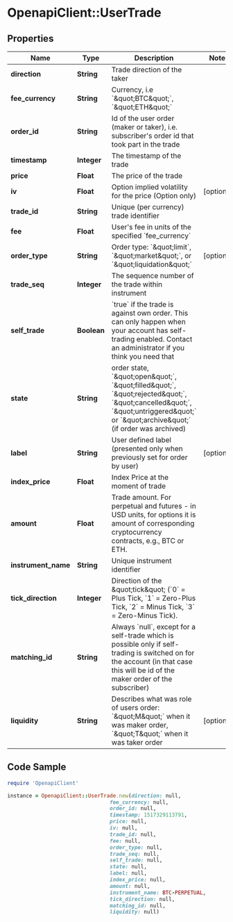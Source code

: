 # OpenapiClient::UserTrade

## Properties

Name | Type | Description | Notes
------------ | ------------- | ------------- | -------------
**direction** | **String** | Trade direction of the taker | 
**fee_currency** | **String** | Currency, i.e &#x60;\&quot;BTC\&quot;&#x60;, &#x60;\&quot;ETH\&quot;&#x60; | 
**order_id** | **String** | Id of the user order (maker or taker), i.e. subscriber&#39;s order id that took part in the trade | 
**timestamp** | **Integer** | The timestamp of the trade | 
**price** | **Float** | The price of the trade | 
**iv** | **Float** | Option implied volatility for the price (Option only) | [optional] 
**trade_id** | **String** | Unique (per currency) trade identifier | 
**fee** | **Float** | User&#39;s fee in units of the specified &#x60;fee_currency&#x60; | 
**order_type** | **String** | Order type: &#x60;\&quot;limit&#x60;, &#x60;\&quot;market\&quot;&#x60;, or &#x60;\&quot;liquidation\&quot;&#x60; | [optional] 
**trade_seq** | **Integer** | The sequence number of the trade within instrument | 
**self_trade** | **Boolean** | &#x60;true&#x60; if the trade is against own order. This can only happen when your account has self-trading enabled. Contact an administrator if you think you need that | 
**state** | **String** | order state, &#x60;\&quot;open\&quot;&#x60;, &#x60;\&quot;filled\&quot;&#x60;, &#x60;\&quot;rejected\&quot;&#x60;, &#x60;\&quot;cancelled\&quot;&#x60;, &#x60;\&quot;untriggered\&quot;&#x60; or &#x60;\&quot;archive\&quot;&#x60; (if order was archived) | 
**label** | **String** | User defined label (presented only when previously set for order by user) | [optional] 
**index_price** | **Float** | Index Price at the moment of trade | 
**amount** | **Float** | Trade amount. For perpetual and futures - in USD units, for options it is amount of corresponding cryptocurrency contracts, e.g., BTC or ETH. | 
**instrument_name** | **String** | Unique instrument identifier | 
**tick_direction** | **Integer** | Direction of the \&quot;tick\&quot; (&#x60;0&#x60; &#x3D; Plus Tick, &#x60;1&#x60; &#x3D; Zero-Plus Tick, &#x60;2&#x60; &#x3D; Minus Tick, &#x60;3&#x60; &#x3D; Zero-Minus Tick). | 
**matching_id** | **String** | Always &#x60;null&#x60;, except for a self-trade which is possible only if self-trading is switched on for the account (in that case this will be id of the maker order of the subscriber) | 
**liquidity** | **String** | Describes what was role of users order: &#x60;\&quot;M\&quot;&#x60; when it was maker order, &#x60;\&quot;T\&quot;&#x60; when it was taker order | [optional] 

## Code Sample

```ruby
require 'OpenapiClient'

instance = OpenapiClient::UserTrade.new(direction: null,
                                 fee_currency: null,
                                 order_id: null,
                                 timestamp: 1517329113791,
                                 price: null,
                                 iv: null,
                                 trade_id: null,
                                 fee: null,
                                 order_type: null,
                                 trade_seq: null,
                                 self_trade: null,
                                 state: null,
                                 label: null,
                                 index_price: null,
                                 amount: null,
                                 instrument_name: BTC-PERPETUAL,
                                 tick_direction: null,
                                 matching_id: null,
                                 liquidity: null)
```


